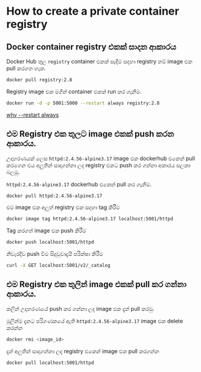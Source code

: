 # How to create a private container registry

## Docker container registry එකක් සාදන ආකාරය

Docker Hub තුල `registry` container එකක් සෑදීම සදහා registry නම් image එක pull කරගත හැක.
```bash
docker pull registry:2.8
```

Registry image එක මගින් container එකක් run කර ගැනීම.
```bash
docker run -d -p 5001:5000 --restart always registry:2.8
```
[why --restart always](https://docs.docker.com/config/containers/start-containers-automatically/)

## එම Registry එක තුලට image එකක් push කරන ආකාරය.

උදාහරණයක් ලෙස `httpd:2.4.56-alpine3.17` image එක dockerhub එකෙන් pull කරගෙන එය අලුතින් සාදාගන්නා ලද registry එකට push කර ගන්නා අකාරය සලකා බලමු.

`httpd:2.4.56-alpine3.17` dockerhub එකෙන් pull කර ගැනීම.
```bash
docker pull httpd:2.4.56-alpine3.17
```

එම image එක අලුත් registry එක සදහා tag කිරීම
```bash
docker image tag httpd:2.4.56-alpine3.17 localhost:5001/httpd
```

Tag කරගත් image එක push කිරීම
```bash
docker push localhost:5001/httpd
```

නිවැරදිව push වීම සිදුවූවාදැයි පරික්ෂා කිරීම
```bash
curl -X GET localhost:5001/v2/_catalog
```

## එම Registry එක තුලින් image එකක් pull කර ගන්නා ආකාරය.
කලින් උදාහරණයේ push කර ගන්නා ලද image එක දැන් pull කරමු.

මුලින්ම දැනට පරිගණකයේ ඇති `httpd:2.4.56-alpine3.17` image එක delete කරන්න
```bash
docker rmi <image_id>
```

දැන් අලුතින් සාදාගන්නා ලද registry එකෙන් image එක pull කරගන්න
```bash
docker pull localhost:5001/httpd
```

